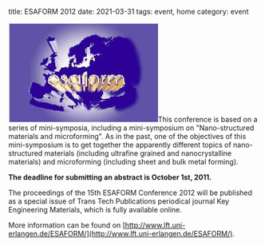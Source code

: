 title: ESAFORM 2012
date: 2021-03-31
tags: event, home
category: event

<!--break-->
![ESAFORM2012](/images/logoEsaform_300.jpg)This conference is based on a series of mini-symposia, including a mini-symposium on "Nano-structured materials and microforming". As in the past, one of the objectives of this mini-symposium is to get together the apparently different topics of nano-structured materials (including ultrafine grained and nanocrystalline materials) and microforming (including sheet and bulk metal forming).   

**The deadline for submitting an abstract is October 1st, 2011.**   
  
The proceedings of the 15th ESAFORM Conference 2012 will be published as a special issue of Trans Tech Publications periodical journal Key Engineering Materials, which is fully available online.  
  
More information can be found on [http://www.lft.uni-erlangen.de/ESAFORM/](http://www.lft.uni-erlangen.de/ESAFORM/).